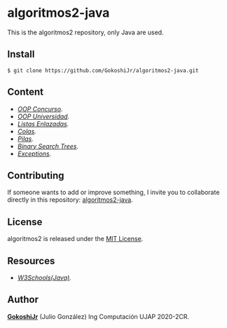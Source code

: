 # algoritmos2-java

This is the algoritmos2 repository, only Java are used.

## Install

```git
$ git clone https://github.com/GokoshiJr/algoritmos2-java.git
```
## Content

- *[OOP Concurso]().*
- *[OOP Universidad]().*
- *[Listas Enlazadas]().*
- *[Colas]().*
- *[Pilas]().*
- *[Binary Search Trees]().*
- *[Exceptions]().*

## Contributing

If someone wants to add or improve something, I invite you to collaborate directly in this repository: [algoritmos2-java]().

## License

algoritmos2 is released under the [MIT License](https://opensource.org/licenses/MIT).

## Resources

- *[W3Schools(Java)]().* 

## Author

**[GokoshiJr](https://github.com/GokoshiJr)** (Julio Gonz&aacute;lez) Ing Computaci&oacute;n UJAP 2020-2CR.
